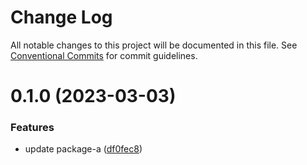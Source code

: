 # Change Log

All notable changes to this project will be documented in this file.
See [Conventional Commits](https://conventionalcommits.org) for commit guidelines.

# 0.1.0 (2023-03-03)


### Features

* update package-a ([df0fec8](https://github.com-home/jayounglee92/lerna-boilerplate/commit/df0fec888ea227ded24ead3b7861785d166d532d))
